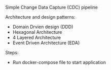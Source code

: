  Simple Change Data Capture (CDC) pipeline

 Architecture and design patterns:
  * Domain Drvien design (DDD)
  * Hexagonal Architecture
  * 4 Layered Architecture
  * Event Driven Architecture (EDA)

 Steps:
   * Run docker-compose file to start application